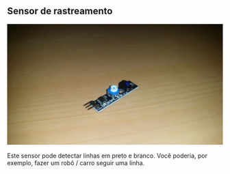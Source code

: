 ## Sensor de rastreamento

![alt text](img/1.jpg)

Este sensor pode detectar linhas em preto e branco. Você poderia, por exemplo, fazer um robô / carro seguir uma linha.